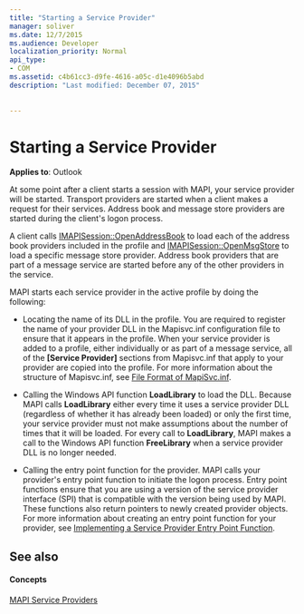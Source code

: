 ```yaml
---
title: "Starting a Service Provider"
manager: soliver
ms.date: 12/7/2015
ms.audience: Developer
localization_priority: Normal
api_type:
- COM
ms.assetid: c4b61cc3-d9fe-4616-a05c-d1e4096b5abd
description: "Last modified: December 07, 2015"
 
 
---
```


# Starting a Service Provider

 
  
**Applies to**: Outlook 
  
At some point after a client starts a session with MAPI, your service provider will be started. Transport providers are started when a client makes a request for their services. Address book and message store providers are started during the client's logon process.
  
A client calls [IMAPISession::OpenAddressBook](imapisession-openaddressbook.md) to load each of the address book providers included in the profile and [IMAPISession::OpenMsgStore](imapisession-openmsgstore.md) to load a specific message store provider. Address book providers that are part of a message service are started before any of the other providers in the service. 
  
MAPI starts each service provider in the active profile by doing the following:
  
- Locating the name of its DLL in the profile. You are required to register the name of your provider DLL in the Mapisvc.inf configuration file to ensure that it appears in the profile. When your service provider is added to a profile, either individually or as part of a message service, all of the **[Service Provider]** sections from Mapisvc.inf that apply to your provider are copied into the profile. For more information about the structure of Mapisvc.inf, see [File Format of MapiSvc.inf](file-format-of-mapisvc-inf.md).
    
- Calling the Windows API function **LoadLibrary** to load the DLL. Because MAPI calls **LoadLibrary** either every time it uses a service provider DLL (regardless of whether it has already been loaded) or only the first time, your service provider must not make assumptions about the number of times that it will be loaded. For every call to **LoadLibrary**, MAPI makes a call to the Windows API function **FreeLibrary** when a service provider DLL is no longer needed. 
    
- Calling the entry point function for the provider. MAPI calls your provider's entry point function to initiate the logon process. Entry point functions ensure that you are using a version of the service provider interface (SPI) that is compatible with the version being used by MAPI. These functions also return pointers to newly created provider objects. For more information about creating an entry point function for your provider, see [Implementing a Service Provider Entry Point Function](implementing-a-service-provider-entry-point-function.md).
    
## See also

#### Concepts

[MAPI Service Providers](mapi-service-providers.md)

